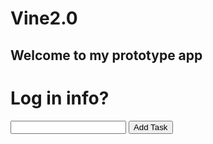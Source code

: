 <h1>Vine2.0</h1>
<h2>Welcome to my prototype app</h2>

<body>
  <h1>Log in info?</h1>
	<input type="text" id="newTask" placeholders="add a new task">
	<button onClick="addTask()">Add Task</button>
	<ul id-"tasklist"></ul>
</body>

<!--
**lolboss909/lolboss909** is a ✨ _special_ ✨ repository because its `README.md` (this file) appears on your GitHub profile.

Here are some ideas to get you started:

- 🔭 I’m currently working on ...
- 🌱 I’m currently learning ...
- 👯 I’m looking to collaborate on ...
- 🤔 I’m looking for help with ...
- 💬 Ask me about ...
- 📫 How to reach me: ...
- 😄 Pronouns: ...
- ⚡ Fun fact: ...
-->
